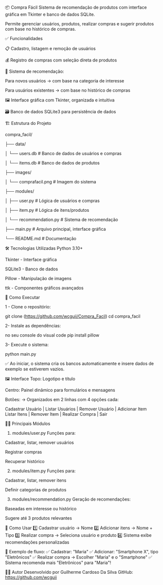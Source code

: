 📦 Compra Fácil
Sistema de recomendação de produtos com interface gráfica em Tkinter e banco de dados SQLite.

Permite gerenciar usuários, produtos, realizar compras e sugerir produtos com base no histórico de compras.

✅ Funcionalidades

📋 Cadastro, listagem e remoção de usuários


💰 Registro de compras com seleção direta de produtos

🤖 Sistema de recomendação:

Para novos usuários → com base na categoria de interesse

Para usuários existentes → com base no histórico de compras

🖼️ Interface gráfica com Tkinter, organizada e intuitiva

🗃️ Banco de dados SQLite3 para persistência de dados

🏗️ Estrutura do Projeto

compra_facil/

├── data/

│      └── users.db                # Banco de dados de usuários e compras


│      └── items.db                # Banco de dados de produtos

├── images/
  
 │  └── comprafacil.png         # Imagem do sistema

├── modules/

│      ├── user.py                 # Lógica de usuários e compras

│      ├── item.py                 # Lógica de itens/produtos

│      └── recommendation.py       # Sistema de recomendação


├── main.py                     # Arquivo principal, interface gráfica


└── README.md                   # Documentação


🛠️ Tecnologias Utilizadas
Python 3.10+

Tkinter - Interface gráfica

SQLite3 - Banco de dados

Pillow - Manipulação de imagens

ttk - Componentes gráficos avançados

🚀 Como Executar

1 - Clone o repositório:

git clone (https://github.com/wcguii/Compra_Facil)
cd compra_facil

2- Instale as dependências:
 
no seu console do visual code 
pip install pillow

3- Execute o sistema:

python main.py

✅ Ao iniciar, o sistema cria os bancos automaticamente e insere dados de exemplo se estiverem vazios.

🖼️ Interface
Topo: Logotipo e título

Centro: Painel dinâmico para formulários e mensagens

Botões:
→ Organizados em 2 linhas com 4 opções cada:

Cadastrar Usuário | Listar Usuários | Remover Usuário | Adicionar Item  
Listar Itens      | Remover Item    | Realizar Compra | Sair  


🧑‍💻 Principais Módulos
1. modules/user.py
Funções para:

Cadastrar, listar, remover usuários

Registrar compras

Recuperar histórico

2. modules/item.py
Funções para:

Cadastrar, listar, remover itens

Definir categorias de produtos

3. modules/recommendation.py
Geração de recomendações:

Baseadas em interesse ou histórico

Sugere até 3 produtos relevantes

🎯 Como Usar
1️⃣ Cadastrar usuário → Nome
2️⃣ Adicionar itens → Nome + Tipo
3️⃣ Realizar compra → Seleciona usuário e produto
4️⃣ Sistema exibe recomendações personalizadas


📝 Exemplo de fluxo:
✅ Cadastrar: "Maria"
✅ Adicionar: "Smartphone X", tipo "Eletrônicos"
✅ Realizar compra → Escolher "Maria" e o "Smartphone"
✅ Sistema recomenda mais "Eletrônicos" para "Maria"!

👨‍💻 Autor
Desenvolvido por Guilherme Cardoso Da Silva
GitHub: https://github.com/wcguii
